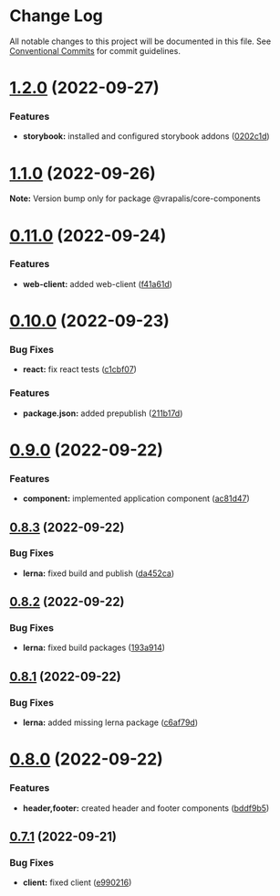 # Change Log

All notable changes to this project will be documented in this file.
See [Conventional Commits](https://conventionalcommits.org) for commit guidelines.

# [1.2.0](https://github.com/vrapalis/corporate-design-system-blueprint/compare/v1.1.0...v1.2.0) (2022-09-27)


### Features

* **storybook:** installed and configured storybook addons ([0202c1d](https://github.com/vrapalis/corporate-design-system-blueprint/commit/0202c1dc77ac8213815ae2c1b657f817ddb42040))





# [1.1.0](https://github.com/vrapalis/corporate-design-system-blueprint/compare/v0.11.0...v1.1.0) (2022-09-26)

**Note:** Version bump only for package @vrapalis/core-components





# [0.11.0](https://github.com/vrapalis/corporate-design-system-blueprint/compare/v0.10.0...v0.11.0) (2022-09-24)


### Features

* **web-client:** added web-client ([f41a61d](https://github.com/vrapalis/corporate-design-system-blueprint/commit/f41a61d47d1762e1350de93c21041f33c9efe4b8))





# [0.10.0](https://github.com/ionic-team/stencil-component-starter/compare/v0.9.0...v0.10.0) (2022-09-23)


### Bug Fixes

* **react:** fix react tests ([c1cbf07](https://github.com/ionic-team/stencil-component-starter/commit/c1cbf07c84a12c0d08161670c6dbbdc025fd7c6c))


### Features

* **package.json:** added prepublish ([211b17d](https://github.com/ionic-team/stencil-component-starter/commit/211b17d850c3bc787a1bf2309ac64fbc7519949d))





# [0.9.0](https://github.com/ionic-team/stencil-component-starter/compare/v0.8.3...v0.9.0) (2022-09-22)


### Features

* **component:** implemented application component ([ac81d47](https://github.com/ionic-team/stencil-component-starter/commit/ac81d4773b6d127d6b32e53f5761c10eb84cad14))





## [0.8.3](https://github.com/ionic-team/stencil-component-starter/compare/v0.8.2...v0.8.3) (2022-09-22)


### Bug Fixes

* **lerna:** fixed build and publish ([da452ca](https://github.com/ionic-team/stencil-component-starter/commit/da452ca28148518ed62f3fd994265fdae3abd72f))





## [0.8.2](https://github.com/ionic-team/stencil-component-starter/compare/v0.8.1...v0.8.2) (2022-09-22)


### Bug Fixes

* **lerna:** fixed build packages ([193a914](https://github.com/ionic-team/stencil-component-starter/commit/193a91458db2b63bd6917a5c18d3abbcb2211a77))





## [0.8.1](https://github.com/ionic-team/stencil-component-starter/compare/v0.8.0...v0.8.1) (2022-09-22)


### Bug Fixes

* **lerna:** added missing lerna package ([c6af79d](https://github.com/ionic-team/stencil-component-starter/commit/c6af79d116d9c38d4bfd3fdfd3494c349921a476))





# [0.8.0](https://github.com/ionic-team/stencil-component-starter/compare/v0.7.1...v0.8.0) (2022-09-22)


### Features

* **header,footer:** created header and footer components ([bddf9b5](https://github.com/ionic-team/stencil-component-starter/commit/bddf9b598b5d0182ee19d4fa148638f03a651f4d))





## [0.7.1](https://github.com/ionic-team/stencil-component-starter/compare/v0.7.0...v0.7.1) (2022-09-21)


### Bug Fixes

* **client:** fixed client ([e990216](https://github.com/ionic-team/stencil-component-starter/commit/e990216a50c7d5a52f39f7c886323a87644e7385))

